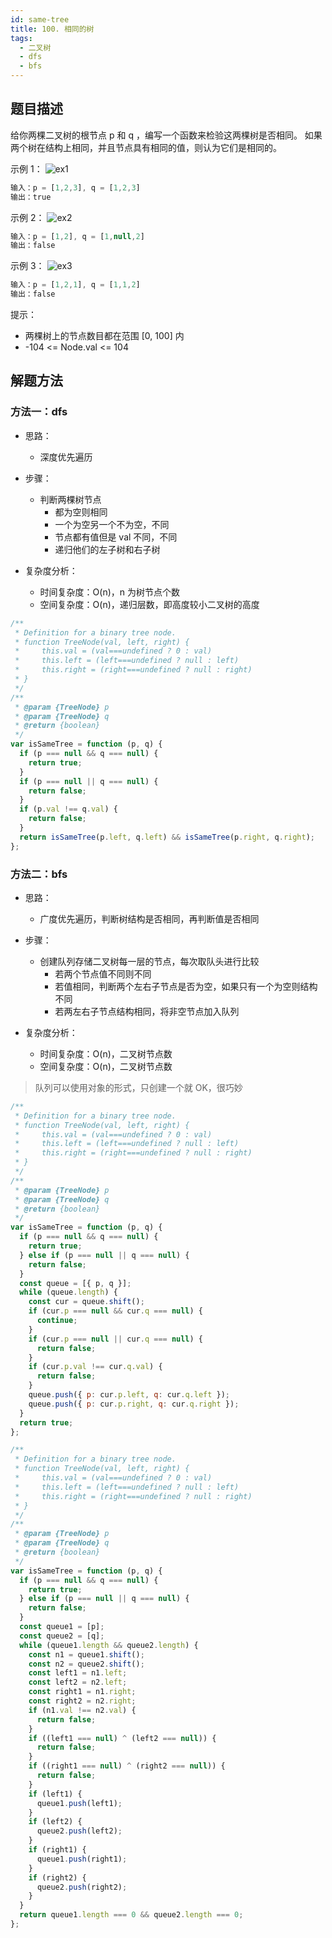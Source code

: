 ```yaml
---
id: same-tree
title: 100. 相同的树
tags:
  - 二叉树
  - dfs
  - bfs
---
```


## 题目描述

给你两棵二叉树的根节点 p 和 q ，编写一个函数来检验这两棵树是否相同。
如果两个树在结构上相同，并且节点具有相同的值，则认为它们是相同的。

示例 1：
![ex1](https://assets.leetcode.com/uploads/2020/12/20/ex1.jpg)

```js
输入：p = [1,2,3], q = [1,2,3]
输出：true
```

示例 2：
![ex2](https://assets.leetcode.com/uploads/2020/12/20/ex2.jpg)

```js
输入：p = [1,2], q = [1,null,2]
输出：false
```

示例 3：
![ex3](https://assets.leetcode.com/uploads/2020/12/20/ex3.jpg)

```js
输入：p = [1,2,1], q = [1,1,2]
输出：false
```

提示：

- 两棵树上的节点数目都在范围 [0, 100] 内
- -104 <= Node.val <= 104

## 解题方法

### 方法一：dfs

- 思路：

  - 深度优先遍历

- 步骤：

  - 判断两棵树节点
    - 都为空则相同
    - 一个为空另一个不为空，不同
    - 节点都有值但是 val 不同，不同
    - 递归他们的左子树和右子树

- 复杂度分析：
  - 时间复杂度：O(n)，n 为树节点个数
  - 空间复杂度：O(n)，递归层数，即高度较小二叉树的高度

```js
/**
 * Definition for a binary tree node.
 * function TreeNode(val, left, right) {
 *     this.val = (val===undefined ? 0 : val)
 *     this.left = (left===undefined ? null : left)
 *     this.right = (right===undefined ? null : right)
 * }
 */
/**
 * @param {TreeNode} p
 * @param {TreeNode} q
 * @return {boolean}
 */
var isSameTree = function (p, q) {
  if (p === null && q === null) {
    return true;
  }
  if (p === null || q === null) {
    return false;
  }
  if (p.val !== q.val) {
    return false;
  }
  return isSameTree(p.left, q.left) && isSameTree(p.right, q.right);
};
```

### 方法二：bfs

- 思路：
  - 广度优先遍历，判断树结构是否相同，再判断值是否相同

- 步骤：
  - 创建队列存储二叉树每一层的节点，每次取队头进行比较
    - 若两个节点值不同则不同
    - 若值相同，判断两个左右子节点是否为空，如果只有一个为空则结构不同
    - 若两左右子节点结构相同，将非空节点加入队列

- 复杂度分析：
  - 时间复杂度：O(n)，二叉树节点数
  - 空间复杂度：O(n)，二叉树节点数

> 队列可以使用对象的形式，只创建一个就 OK，很巧妙

```js
/**
 * Definition for a binary tree node.
 * function TreeNode(val, left, right) {
 *     this.val = (val===undefined ? 0 : val)
 *     this.left = (left===undefined ? null : left)
 *     this.right = (right===undefined ? null : right)
 * }
 */
/**
 * @param {TreeNode} p
 * @param {TreeNode} q
 * @return {boolean}
 */
var isSameTree = function (p, q) {
  if (p === null && q === null) {
    return true;
  } else if (p === null || q === null) {
    return false;
  }
  const queue = [{ p, q }];
  while (queue.length) {
    const cur = queue.shift();
    if (cur.p === null && cur.q === null) {
      continue;
    }
    if (cur.p === null || cur.q === null) {
      return false;
    }
    if (cur.p.val !== cur.q.val) {
      return false;
    }
    queue.push({ p: cur.p.left, q: cur.q.left });
    queue.push({ p: cur.p.right, q: cur.q.right });
  }
  return true;
};
```

```js
/**
 * Definition for a binary tree node.
 * function TreeNode(val, left, right) {
 *     this.val = (val===undefined ? 0 : val)
 *     this.left = (left===undefined ? null : left)
 *     this.right = (right===undefined ? null : right)
 * }
 */
/**
 * @param {TreeNode} p
 * @param {TreeNode} q
 * @return {boolean}
 */
var isSameTree = function (p, q) {
  if (p === null && q === null) {
    return true;
  } else if (p === null || q === null) {
    return false;
  }
  const queue1 = [p];
  const queue2 = [q];
  while (queue1.length && queue2.length) {
    const n1 = queue1.shift();
    const n2 = queue2.shift();
    const left1 = n1.left;
    const left2 = n2.left;
    const right1 = n1.right;
    const right2 = n2.right;
    if (n1.val !== n2.val) {
      return false;
    }
    if ((left1 === null) ^ (left2 === null)) {
      return false;
    }
    if ((right1 === null) ^ (right2 === null)) {
      return false;
    }
    if (left1) {
      queue1.push(left1);
    }
    if (left2) {
      queue2.push(left2);
    }
    if (right1) {
      queue1.push(right1);
    }
    if (right2) {
      queue2.push(right2);
    }
  }
  return queue1.length === 0 && queue2.length === 0;
};
```
